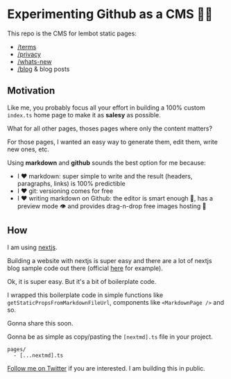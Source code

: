 # Experimenting Github as a CMS 🧑‍🔬

This repo is the CMS for lembot static pages:

- [/terms](https://lembot.com/terms)
- [/privacy](https://lembot.com/privacy)
- [/whats-new](https://lembot.com/whats-new)
- [/blog](https://lembot.com/blog) & blog posts

## Motivation

Like me, you probably focus all your effort in building a 100% custom `index.ts` home page to make it as **salesy** as possible.

What for all other pages, thoses pages where only the content matters?

For those pages, I wanted an easy way to generate them, edit them, write new ones, etc.

Using **markdown** and **github** sounds the best option for me because:

* I ❤️ markdown: super simple to write and the result (headers, paragraphs, links) is 100% predictible
* I ❤️ git: versioning comes for free
* I ❤️ writing markdown on Github: the editor is smart enough 🧠, has a preview mode 👁️ and provides drag-n-drop free images hosting 🌆

## How

I am using [nextjs](https://nextjs.org/).

Building a website with nextjs is super easy and there are a lot of nextjs blog sample code out there (official [here](https://github.com/vercel/next.js/tree/canary/examples/blog-starter-typescript) for example).

Ok, it is super easy. But it's a bit of boilerplate code.

I wrapped this boilerplate code in simple functions like `getStaticPropsFromMarkdownFileUrl`, components like `<MarkdownPage />` and so.

Gonna share this soon.

Gonna be as simple as copy/pasting the `[nextmd].ts` file in your project.

```
pages/
  - [...nextmd].ts
```

[Follow me on Twitter](https://twitter.com/frouo) if you are interested. I am building this in public.
